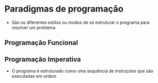 # Paradigmas de programação 
- São os diferentes estilos ou modos de se estruturar o programa para resolver um problema
## Programação Funcional

## Programação Imperativa

- O programa é estruturado como uma sequência de instruções que são executadas em ordem